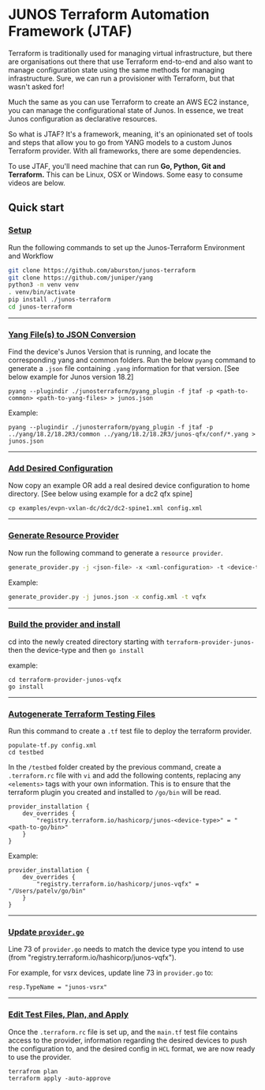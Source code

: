 # JUNOS Terraform Automation Framework (JTAF)

Terraform is traditionally used for managing virtual infrastructure, but there are organisations out there that use Terraform end-to-end and also want to manage configuration state using the same methods for managing infrastructure. Sure, we can run a provisioner with Terraform, but that wasn't asked for!

Much the same as you can use Terraform to create an AWS EC2 instance, you can manage the configurational state of Junos. In essence, we treat Junos configuration as declarative resources.

So what is JTAF? It's a framework, meaning, it's an opinionated set of tools and steps that allow you to go from YANG models to a custom Junos Terraform provider. With all frameworks, there are some dependencies.

To use JTAF, you'll need machine that can run **Go, Python, Git and Terraform.** This can be Linux, OSX or Windows. Some easy to consume videos are below.

## Quick start

### <u>Setup</u>
Run the following commands to set up the Junos-Terraform Environment and Workflow

```bash
git clone https://github.com/aburston/junos-terraform
git clone https://github.com/juniper/yang
python3 -m venv venv
. venv/bin/activate
pip install ./junos-terraform
cd junos-terraform
```
---
### <u>Yang File(s) to JSON Conversion</u>

Find the device's Junos Version that is running, and locate the corresponding yang and common folders. Run the below `pyang` command to generate a `.json` file containing `.yang` information for that version. [See below example for Junos version 18.2]
```
pyang --plugindir ./junosterraform/pyang_plugin -f jtaf -p <path-to-common> <path-to-yang-files> > junos.json
```
Example: 
```
pyang --plugindir ./junosterraform/pyang_plugin -f jtaf -p ../yang/18.2/18.2R3/common ../yang/18.2/18.2R3/junos-qfx/conf/*.yang > junos.json
```
---

### <u>Add Desired Configuration</u>
Now copy an example OR add a real desired device configuration to home directory. [See below using example for a dc2 qfx spine]
```
cp examples/evpn-vxlan-dc/dc2/dc2-spine1.xml config.xml
```

---

### <u>Generate Resource Provider</u>

Now run the following command to generate a `resource provider`. 

```bash
generate_provider.py -j <json-file> -x <xml-configuration> -t <device-type>
```

Example:
```bash
generate_provider.py -j junos.json -x config.xml -t vqfx
```

---

### <u>Build the provider and install</u>

cd into the newly created directory starting with `terraform-provider-junos-` then the device-type and then `go install`

example:

```
cd terraform-provider-junos-vqfx
go install
```

---

### <u>Autogenerate Terraform Testing Files</u>

Run this command to create a `.tf` test file to deploy the terraform provider.
```
populate-tf.py config.xml
cd testbed
```

In the `/testbed` folder created by the previous command, create a `.terraform.rc` file with `vi` and add the following contents, replacing any `<elements>` tags with your own information. This is to ensure that the terraform plugin you created and installed to `/go/bin` will be read.
```
provider_installation {
	dev_overrides {
		"registry.terraform.io/hashicorp/junos-<device-type>" = "<path-to-go/bin>"
	}
}
```

Example:
```
provider_installation {
	dev_overrides {
		"registry.terraform.io/hashicorp/junos-vqfx" = "/Users/patelv/go/bin"
	}
}
```

---

### <u>Update `provider.go`</u>

Line 73 of `provider.go` needs to match the device type you intend to use (from "registry.terraform.io/hashicorp/junos-vqfx"). 

For example, for vsrx devices, update line 73 in `provider.go` to:
```	
resp.TypeName = "junos-vsrx"
```

---

### <u>Edit Test Files, Plan, and Apply</u>

Once the `.terraform.rc` file is set up, and the `main.tf` test file contains access to the provider, information regarding the desired devices to push the configuration to, and the desired config in `HCL` format, we are now ready to use the provider.

```
terrafrom plan
terraform apply -auto-approve
```

